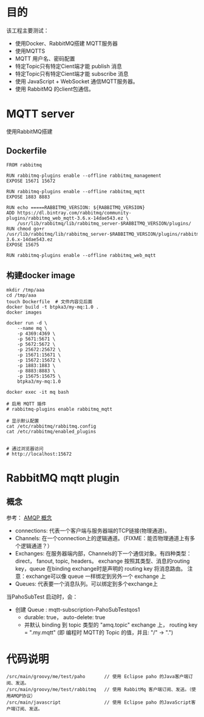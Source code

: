 


# 目的
该工程主要测试：

* 使用Docker、RabbitMQ搭建 MQTT服务器
* 使用MQTTS
* MQTT 用户名、密码配置
* 特定Topic只有特定Cient端才能 publish 消息
* 特定Topic只有特定Cient端才能 subscribe 消息
* 使用 JavaScript + WebSocket 通信MQTT服务器。
* 使用 RabbitMQ 的client包通信。




# MQTT server


使用RabbitMQ搭建


## Dockerfile

```
FROM rabbitmq

RUN rabbitmq-plugins enable --offline rabbitmq_management
EXPOSE 15671 15672

RUN rabbitmq-plugins enable --offline rabbitmq_mqtt
EXPOSE 1883 8883

RUN echo =====RABBITMQ_VERSION: ${RABBITMQ_VERSION}
ADD https://dl.bintray.com/rabbitmq/community-plugins/rabbitmq_web_mqtt-3.6.x-14dae543.ez \
    /usr/lib/rabbitmq/lib/rabbitmq_server-$RABBITMQ_VERSION/plugins/
RUN chmod go+r /usr/lib/rabbitmq/lib/rabbitmq_server-$RABBITMQ_VERSION/plugins/rabbitmq_web_mqtt-3.6.x-14dae543.ez
EXPOSE 15675

RUN rabbitmq-plugins enable --offline rabbitmq_web_mqtt
```

## 构建docker image

```
mkdir /tmp/aaa
cd /tmp/aaa
touch Dockerfile  # 文件内容见后面
docker build -t btpka3/my-mq:1.0 .
docker images

docker run -d \
    --name mq \
    -p 4369:4369 \
    -p 5671:5671 \
    -p 5672:5672 \
    -p 25672:25672 \
    -p 15671:15671 \
    -p 15672:15672 \
    -p 1883:1883 \
    -p 8883:8883 \
    -p 15675:15675 \
    btpka3/my-mq:1.0

docker exec -it mq bash

# 启用 MQTT 插件
# rabbitmq-plugins enable rabbitmq_mqtt

# 显示默认配置
cat /etc/rabbitmq/rabbitmq.config
cat /etc/rabbitmq/enabled_plugins


# 通过浏览器访问
# http://localhost:15672
```

# RabbitMQ mqtt plugin

## 概念

参考： [AMQP 概念](http://www.rabbitmq.com/tutorials/amqp-concepts.html)

* connections: 代表一个客户端与服务器端的TCP链接(物理通道)。
* Channels: 在一个connection上的逻辑通道。（FIXME：能否物理通道上有多个逻辑通道？）
* Exchanges: 在服务器端内部，Channels的下一个通信对象。有四种类型：direct， fanout, topic, headers。
   exchange 按照其类型、消息的routing key，queue 在binding exchange时是声明的 routing key 将消息路由。
   注意：exchange可以像 queue 一样绑定到另外一个 exchange 上
* Queues: 代表要一个消息队列。可以绑定到多个exchange上


当PahoSubTest 启动时，会：

* 创建 Queue : mqtt-subscription-PahoSubTestqos1
    * durable: true， auto-delete: true
    * 并默认 binding 到 topic 类型的 "amq.topic" exchange 上， routing key = ".my.mqtt" (即 编程时 MQTT的 Topic 的值，并且: "/" -> ".")

# 代码说明

```
/src/main/groovy/me/test/paho       // 使用 Eclipse paho 的Java客户端订阅、发送。
/src/main/groovy/me/test/rabbitmq   // 使用 RabbitMq 客户端订阅、发送。（使用AMQP协议）
/src/main/javascript                // 使用 Eclipse paho 的JavaScript客户端订阅、发送。
```
